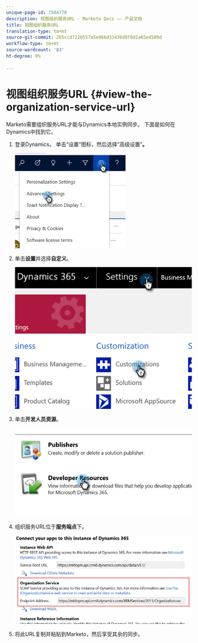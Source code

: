 ```yaml
---
unique-page-id: 7504770
description: 视图组织服务URL - Marketo Docs —— 产品文档
title: 视图组织服务URL
translation-type: tm+mt
source-git-commit: 2b5ccd7220557a5e966d33436d0f0d2a65e4589d
workflow-type: tm+mt
source-wordcount: '83'
ht-degree: 0%

---
```



# 视图组织服务URL {#view-the-organization-service-url}

Marketo需要组织服务URL才能与Dynamics本地实例同步。 下面是如何在Dynamics中找到它。

1. 登录Dynamics。 单击“设置”图标，然后选择“高级设置”**。**

   ![](assets/one.png)

1. 单击&#x200B;**设置**&#x200B;并选择&#x200B;**自定义**。

   ![](assets/two.png)

1. 单击&#x200B;**开发人员资源**。

   ![](assets/three.png)

1. 组织服务URL位于&#x200B;**服务端点**&#x200B;下。

   ![](assets/four.png)

1. 将此URL复制并粘贴到Marketo，然后享受其余的同步。
